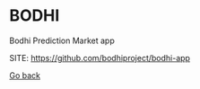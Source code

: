 # BODHI
 
 Bodhi Prediction Market app
 
 SITE: https://github.com/bodhiproject/bodhi-app

 [Go back](https://portable-linux-apps.github.io/apps.html)
